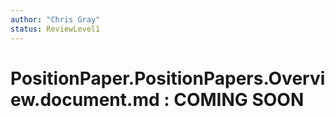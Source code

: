 ```yaml
---
author: "Chris Gray"
status: ReviewLevel1
---
```


# PositionPaper.PositionPapers.Overview.document.md  : COMING SOON
